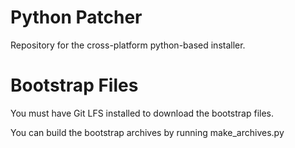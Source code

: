 # Python Patcher

Repository for the cross-platform python-based installer.

# Bootstrap Files

You must have Git LFS installed to download the bootstrap files.

You can build the bootstrap archives by running make_archives.py